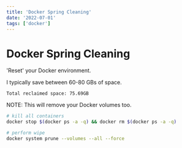 ```yaml
---
title: 'Docker Spring Cleaning'
date: '2022-07-01'
tags: ['docker']
---
```


# Docker Spring Cleaning

'Reset' your Docker environment.

I typically save between 60-80 GBs of space.

```
Total reclaimed space: 75.69GB
```

NOTE: This will remove your Docker volumes too.

```bash
# kill all containers
docker stop $(docker ps -a -q) && docker rm $(docker ps -a -q)

# perform wipe
docker system prune --volumes --all --force
```
